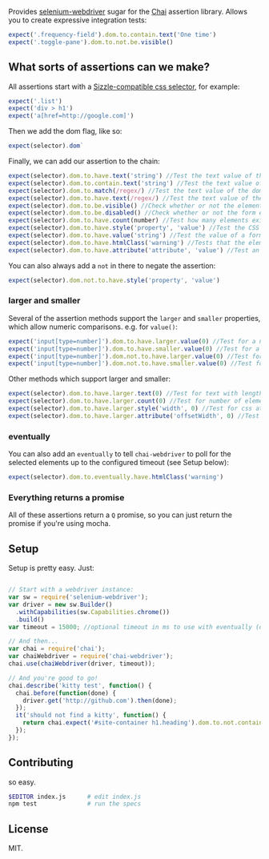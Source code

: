 Provides [selenium-webdriver](https://npmjs.org/package/selenium-webdriver) sugar for the [Chai](http://chaijs.com/) assertion library. Allows you to create expressive integration tests:

```javascript
expect('.frequency-field').dom.to.contain.text('One time')
expect('.toggle-pane').dom.to.not.be.visible()
```

## What sorts of assertions can we make?

All assertions start with a [Sizzle-compatible css selector](http://sizzlejs.com/), for example:

```javascript
expect('.list')
expect('div > h1')
expect('a[href=http://google.com]')
```

Then we add the dom flag, like so:

```javascript
expect(selector).dom`
```

Finally, we can add our assertion to the chain:

```javascript
expect(selector).dom.to.have.text('string') //Test the text value of the dom against supplied string. Exact matches only.
expect(selector).dom.to.contain.text('string') //Test the text value of the dom against supplied string. Partial matches allowed.
expect(selector).dom.to.match(/regex/) //Test the text value of the dom against the regular expression.
expect(selector).dom.to.have.text(/regex/) //Test the text value of the dom against the regular expression. (Same as `match` above).
expect(selector).dom.to.be.visible() //Check whether or not the element is visible on-screen
expect(selector).dom.to.be.disabled() //Check whether or not the form element is disabled
expect(selector).dom.to.have.count(number) //Test how many elements exist in the dom with the supplied selector
expect(selector).dom.to.have.style('property', 'value') //Test the CSS style of the element (exact string match).
expect(selector).dom.to.have.value('string') //Test the value of a form field against supplied string.
expect(selector).dom.to.have.htmlClass('warning') //Tests that the element has `warning` as one of its class attributes.
expect(selector).dom.to.have.attribute('attribute', 'value') //Test an element's attribute value. Exact matches only. By omitting `value` test simply checks for existance of attribute.
```

You can also always add a `not` in there to negate the assertion:

```javascript
expect(selector).dom.not.to.have.style('property', 'value')
```


### larger and smaller

Several of the assertion methods support the `larger` and `smaller` properties, which allow numeric comparisons. e.g. for `value()`:

```javascript
expect('input[type=number]').dom.to.have.larger.value(0) //Test for a numeric value larger (>=) than 0.
expect('input[type=number]').dom.to.have.smaller.value(0) //Test for a numeric value smaller (<=) than 0.
expect('input[type=number]').dom.not.to.have.larger.value(0) //Test for a numeric value not larger (<) than 0.
expect('input[type=number]').dom.not.to.have.smaller.value(0) //Test for a numeric value not smaller (>) than 0.
```

Other methods which support larger and smaller:

```javascript
expect(selector).dom.to.have.larger.text(0) //Test for text with length larger (>=) than 0.
expect(selector).dom.to.have.larger.count(0) //Test for number of elements matching `selector` larger (>=) than 0.
expect(selector).dom.to.have.larger.style('width', 0) //Test for css attribute value larger (>=) than 0 (ignores units).
expect(selector).dom.to.have.larger.attribute('offsetWidth', 0) //Test for attribute value larger (>=) than 0.
```


### eventually

You can also add an `eventually` to tell `chai-webdriver` to poll for the selected elements up to the configured timeout (see Setup below):

```javascript
expect(selector).dom.to.eventually.have.htmlClass('warning')
```


### Everything returns a promise

All of these assertions return a `Q` promise, so you can just return the promise if you're using mocha.


## Setup

Setup is pretty easy. Just:

```javascript

// Start with a webdriver instance:
var sw = require('selenium-webdriver');
var driver = new sw.Builder()
  .withCapabilities(sw.Capabilities.chrome())
  .build()
var timeout = 15000; //optional timeout in ms to use with eventually (defaults to 1000)

// And then...
var chai = require('chai');
var chaiWebdriver = require('chai-webdriver');
chai.use(chaiWebdriver(driver, timeout));

// And you're good to go!
chai.describe('kitty test', function() {
  chai.before(function(done) {
    driver.get('http://github.com').then(done);
  });
  it('should not find a kitty', function() {
    return chai.expect('#site-container h1.heading').dom.to.not.contain.text("I'm a kitty!");
  });
});
```

## Contributing

so easy.

```bash
$EDITOR index.js      # edit index.js
npm test              # run the specs
```

## License

MIT.
